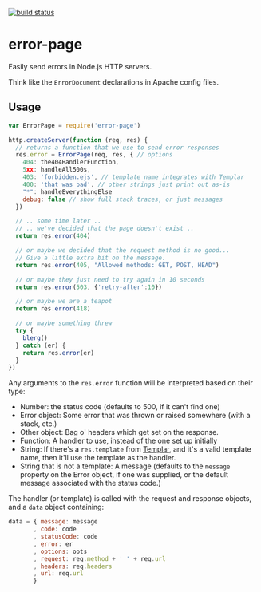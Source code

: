 [![build status](https://secure.travis-ci.org/isaacs/error-page.png)](http://travis-ci.org/isaacs/error-page)
# error-page

Easily send errors in Node.js HTTP servers.

Think like the `ErrorDocument` declarations in Apache config files.

## Usage

```javascript
var ErrorPage = require('error-page')

http.createServer(function (req, res) {
  // returns a function that we use to send error responses
  res.error = ErrorPage(req, res, { // options
    404: the404HandlerFunction,
    5xx: handleAll500s,
    403: 'forbidden.ejs', // template name integrates with Templar
    400: 'that was bad', // other strings just print out as-is
    "*": handleEverythingElse
    debug: false // show full stack traces, or just messages
  })

  // .. some time later ..
  // .. we've decided that the page doesn't exist ..
  return res.error(404)

  // or maybe we decided that the request method is no good...
  // Give a little extra bit on the message.
  return res.error(405, "Allowed methods: GET, POST, HEAD")

  // or maybe they just need to try again in 10 seconds
  return res.error(503, {'retry-after':10})

  // or maybe we are a teapot
  return res.error(418)

  // or maybe something threw
  try {
    blerg()
  } catch (er) {
    return res.error(er)
  }
})
```

Any arguments to the `res.error` function will be interpreted based on
their type:

* Number: the status code (defaults to 500, if it can't find one)
* Error object: Some error that was thrown or raised somewhere (with a
  stack, etc.)
* Other object: Bag o' headers which get set on the response.
* Function: A handler to use, instead of the one set up initially
* String: If there's a `res.template` from
  [Templar](https://github.com/isaacs/templar), and it's a valid
  template name, then it'll use the template as the handler.
* String that is not a template: A message (defaults to the `message`
  property on the Error object, if one was supplied, or the default
  message associated with the status code.)

The handler (or template) is called with the request and response
objects, and a `data` object containing:

```javascript
data = { message: message
       , code: code
       , statusCode: code
       , error: er
       , options: opts
       , request: req.method + ' ' + req.url
       , headers: req.headers
       , url: req.url
       }
```
